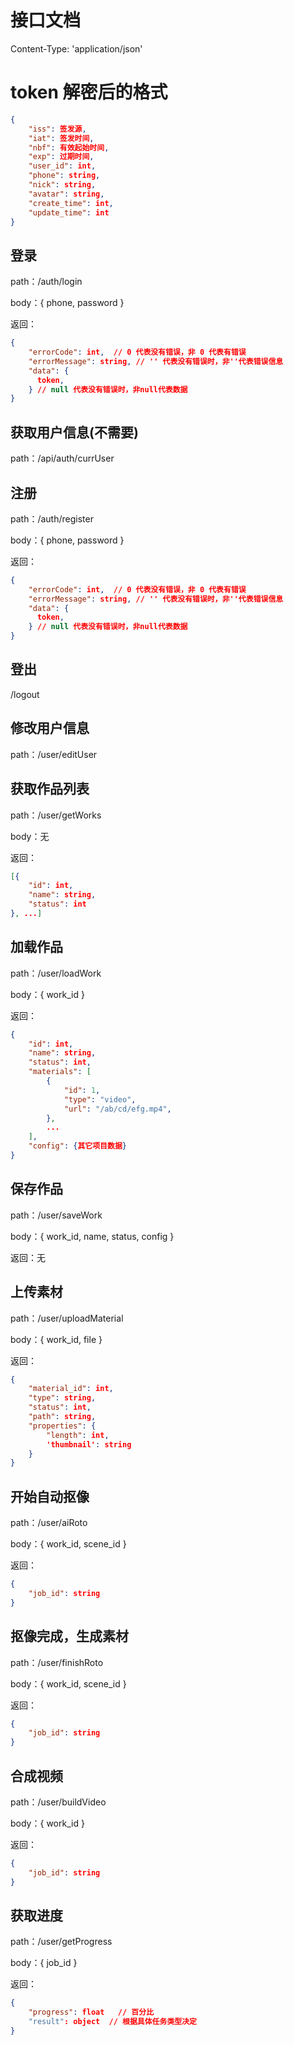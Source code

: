 # 接口文档
Content-Type: 'application/json'

# token 解密后的格式

```json
{
    "iss": 签发源,
    "iat": 签发时间,
    "nbf": 有效起始时间,
    "exp": 过期时间,
    "user_id": int,
    "phone": string,
    "nick": string,
    "avatar": string,
    "create_time": int,
    "update_time": int
}
```

## 登录
path：/auth/login

body：{ phone, password }

返回：
```json
{
    "errorCode": int,  // 0 代表没有错误，非 0 代表有错误
    "errorMessage": string, // '' 代表没有错误时，非''代表错误信息
    "data": {
      token,
    } // null 代表没有错误时，非null代表数据
}
```

## 获取用户信息(不需要)
path：/api/auth/currUser
## 注册
path：/auth/register

body：{ phone, password }

返回：
```json
{
    "errorCode": int,  // 0 代表没有错误，非 0 代表有错误
    "errorMessage": string, // '' 代表没有错误时，非''代表错误信息
    "data": {
      token,
    } // null 代表没有错误时，非null代表数据
}
```

## 登出
/logout

## 修改用户信息
path：/user/editUser

## 获取作品列表
path：/user/getWorks

body：无

返回：
```json
[{
    "id": int,
    "name": string,
    "status": int
}, ...]
```

## 加载作品
path：/user/loadWork

body：{ work_id }

返回：
```json
{
    "id": int,
    "name": string,
    "status": int,
    "materials": [
        {
            "id": 1,
            "type": "video",
            "url": "/ab/cd/efg.mp4",
        },
        ...
    ],
    "config": {其它项目数据}
}
```

## 保存作品
path：/user/saveWork

body：{ work_id, name, status, config }

返回：无

## 上传素材
path：/user/uploadMaterial

body：{ work_id, file }

返回：
```json
{
    "material_id": int,
    "type": string,
    "status": int,
    "path": string,
    "properties": {
        "length": int,
        'thumbnail': string
    }
}
```

## 开始自动抠像
path：/user/aiRoto

body：{ work_id, scene_id }

返回：
```json
{
    "job_id": string
}
```

## 抠像完成，生成素材
path：/user/finishRoto

body：{ work_id, scene_id }

返回：
```json
{
    "job_id": string
}
```

## 合成视频
path：/user/buildVideo

body：{ work_id }

返回：
```json
{
    "job_id": string
}
```

## 获取进度
path：/user/getProgress

body：{ job_id }

返回：
```json
{
    "progress": float   // 百分比
    "result": object  // 根据具体任务类型决定
}
```
